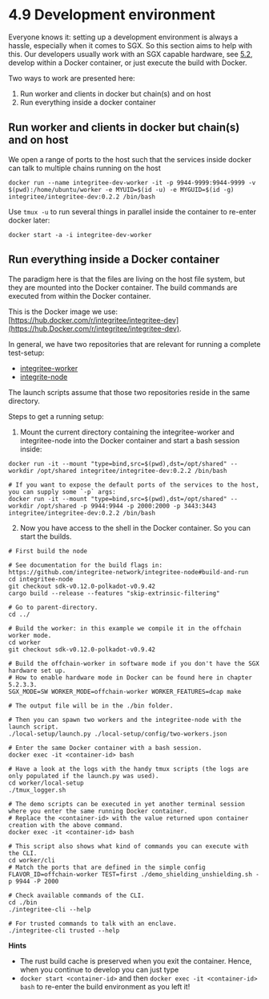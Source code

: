 # 4.9 Development environment
Everyone knows it: setting up a development environment is always a hassle, especially when it comes to SGX. So this 
section aims to help with this. Our developers usually work with an SGX capable hardware, see
[5.2](../5-nodes-and-infrastructure/5.2-how-to-set-up-and-run-a-sidechain-or-tocw-node), develop within a Docker 
container, or just execute the build with Docker. 

Two ways to work are presented here:
1. Run worker and clients in docker but chain(s) and on host
2. Run everything inside a docker container

## Run worker and clients in docker but chain(s) and on host

We open a range of ports to the host such that the services inside docker can talk to multiple chains running on the host
```
docker run --name integritee-dev-worker -it -p 9944-9999:9944-9999 -v $(pwd):/home/ubuntu/worker -e MYUID=$(id -u) -e MYGUID=$(id -g) integritee/integritee-dev:0.2.2 /bin/bash
```

Use `tmux -u` to run several things in parallel inside the container
to re-enter docker later:

`docker start -a -i integritee-dev-worker`

## Run everything inside a Docker container
The paradigm here is that the files are living on the host file system, but they are mounted into the Docker container.
The build commands are executed from within the Docker container.

This is the Docker image we use: [https://hub.docker.com/r/integritee/integritee-dev](https://hub.Docker.com/r/integritee/integritee-dev).

In general, we have two repositories that are relevant for running a complete test-setup:
- [integritee-worker](https://github.com/integritee-network/worker)
- [integrite-node](https://github.com/integritee-network/integritee-node)

The launch scripts assume that those two repositories reside in the same directory.

Steps to get a running setup:

1. Mount the current directory containing the integritee-worker and integritee-node into the Docker container and start a bash session inside: 
```shell
docker run -it --mount "type=bind,src=$(pwd),dst=/opt/shared" --workdir /opt/shared integritee/integritee-dev:0.2.2 /bin/bash

# If you want to expose the default ports of the services to the host, you can supply some `-p` args:
docker run -it --mount "type=bind,src=$(pwd),dst=/opt/shared" --workdir /opt/shared -p 9944:9944 -p 2000:2000 -p 3443:3443 integritee/integritee-dev:0.2.2 /bin/bash
```
2. Now you have access to the shell in the Docker container. So you can start the builds.
```shell
# First build the node

# See documentation for the build flags in: https://github.com/integritee-network/integritee-node#build-and-run
cd integritee-node
git checkout sdk-v0.12.0-polkadot-v0.9.42
cargo build --release --features "skip-extrinsic-filtering"

# Go to parent-directory.
cd ../

# Build the worker: in this example we compile it in the offchain worker mode.
cd worker
git checkout sdk-v0.12.0-polkadot-v0.9.42

# Build the offchain-worker in software mode if you don't have the SGX hardware set up.
# How to enable hardware mode in Docker can be found here in chapter 5.2.3.3.
SGX_MODE=SW WORKER_MODE=offchain-worker WORKER_FEATURES=dcap make

# The output file will be in the ./bin folder.

# Then you can spawn two workers and the integritee-node with the launch script.
./local-setup/launch.py ./local-setup/config/two-workers.json

# Enter the same Docker container with a bash session.
docker exec -it <container-id> bash
 
# Have a look at the logs with the handy tmux scripts (the logs are only populated if the launch.py was used).
cd worker/local-setup
./tmux_logger.sh
 
# The demo scripts can be executed in yet another terminal session where you enter the same running Docker container.
# Replace the <container-id> with the value returned upon container creation with the above command.
docker exec -it <container-id> bash

# This script also shows what kind of commands you can execute with the CLI.
cd worker/cli
# Match the ports that are defined in the simple config
FLAVOR_ID=offchain-worker TEST=first ./demo_shielding_unshielding.sh -p 9944 -P 2000

# Check available commands of the CLI.
cd ./bin
./integritee-cli --help

# For trusted commands to talk with an enclave.
./integritee-cli trusted --help

```

**Hints**
* The rust build cache is preserved when you exit the container. Hence, when you continue to develop you can just type
* `docker start <container-id>` and then `docker exec -it <container-id> bash` to re-enter the build environment as
you left it!
